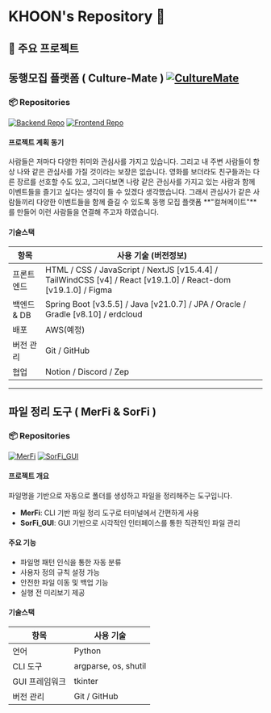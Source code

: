   # KHOON's Repository 👋

  ## 🎯 주요 프로젝트

  ## 동행모집 플랫폼 ( Culture-Mate )  [![CultureMate](https://img.shields.io/badge/Organization-CultureM8-blue?style=for-the-badge&logo=github)](https://github.com/CultureM8)

  ### 📦 Repositories
  [![Backend Repo](https://github-readme-stats.vercel.app/api/pin/?username=CultureM8&repo=culture-mate-BACK&theme=default)](https://github.com/CultureM8/culture-mate-BACK)
  [![Frontend Repo](https://github-readme-stats.vercel.app/api/pin/?username=CultureM8&repo=culture-mate-FRONT&theme=default)](https://github.com/CultureM8/culture-mate-FRONT)

  #### 프로젝트 계획 동기
  사람들은 저마다 다양한 취미와 관심사를 가지고 있습니다. 그리고 내 주변 사람들이 항상 나와 같은 관심사를 가질
  것이라는 보장은 없습니다. 영화를 보더라도 친구들과는 다른 장르를 선호할 수도 있고, 그러다보면 나랑 같은
  관심사를 가지고 있는 사람과 함께 이벤트들을 즐기고 싶다는 생각이 들 수 있겠다 생각했습니다.
  그래서 관심사가 같은 사람들끼리 다양한 이벤트들을 함께 즐길 수 있도록 동행 모집 플랫폼 **"컬쳐메이트"**를
  만들어 이런 사람들을 연결해 주고자 하였습니다.

  #### 기술스택
  | **항목** | **사용 기술 (버전정보)** |
  | --- | --- |
  | 프론트엔드 | <div>HTML / CSS / JavaScript / NextJS [v15.4.4] / TailWindCSS [v4] / React [v19.1.0] / React-dom [v19.1.0] / Figma </div>|
  | 백엔드 & DB | Spring Boot [v3.5.5] / Java [v21.0.7] / JPA / Oracle / Gradle [v8.10] / erdcloud |
  | 배포 | AWS(예정) |
  | 버전 관리 | Git / GitHub |
  | 협업 | Notion / Discord / Zep |

  ---

  ## 파일 정리 도구 ( MerFi & SorFi )

  ### 📦 Repositories
  [![MerFi](https://github-readme-stats.vercel.app/api/pin/?username=pugi-kh&repo=MerFi&theme=default)](https://github.com/pugi-kh/MerFi)
  [![SorFi_GUI](https://github-readme-stats.vercel.app/api/pin/?username=pugi-kh&repo=SorFi_GUI&theme=default)](https://github.com/pugi-kh/SorFi_GUI)

  #### 프로젝트 개요
  파일명을 기반으로 자동으로 폴더를 생성하고 파일을 정리해주는 도구입니다.
  - **MerFi**: CLI 기반 파일 정리 도구로 터미널에서 간편하게 사용
  - **SorFi_GUI**: GUI 기반으로 시각적인 인터페이스를 통한 직관적인 파일 관리

  #### 주요 기능
  - 파일명 패턴 인식을 통한 자동 분류
  - 사용자 정의 규칙 설정 가능
  - 안전한 파일 이동 및 백업 기능
  - 실행 전 미리보기 제공

  #### 기술스택
  | **항목** | **사용 기술** |
  | --- | --- |
  | 언어 | Python |
  | CLI 도구 | argparse, os, shutil |
  | GUI 프레임워크 | tkinter |
  | 버전 관리 | Git / GitHub |
